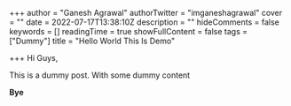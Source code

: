 +++
author = "Ganesh Agrawal"
authorTwitter = "imganeshagrawal"
cover = ""
date = 2022-07-17T13:38:10Z
description = ""
hideComments = false
keywords = []
readingTime = true
showFullContent = false
tags = ["Dummy"]
title = "Hello World This Is Demo"

+++
Hi Guys,

This is a dummy post. With some dummy content

**Bye**